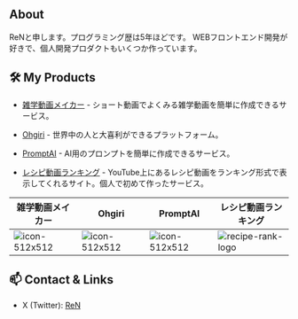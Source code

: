 ## About

ReNと申します。プログラミング歴は5年ほどです。
WEBフロントエンド開発が好きで、個人開発プロダクトもいくつか作っています。

## 🛠️ My Products

- [雑学動画メイカー](https://trivideomaker.com) - ショート動画でよくみる雑学動画を簡単に作成できるサービス。

- [Ohgiri](https://oogiriapp.com) - 世界中の人と大喜利ができるプラットフォーム。

- [PromptAI](https://prompt-generator-ai.com) - AI用のプロンプトを簡単に作成できるサービス。

- [レシピ動画ランキング](https://recipe-rank.com) - YouTube上にあるレシピ動画をランキング形式で表示してくれるサイト。個人で初めて作ったサービス。

|雑学動画メイカー|Ohgiri|PromptAI|レシピ動画ランキング|
|-|-|-|-|
|![icon-512x512](https://github.com/user-attachments/assets/22f4ff58-a701-4d2c-b93e-c3d0b92e3ddd)|![icon-512x512](https://github.com/user-attachments/assets/f494c6a1-a447-46da-a570-fffac9fc9db0)|![icon-512x512](https://github.com/user-attachments/assets/7e58e5f6-88c4-408c-b2e3-6857ec5a0530)|![recipe-rank-logo](https://github.com/user-attachments/assets/9a5353cd-475b-482b-9e46-bd84386a1f55)|


## 📫 Contact & Links
- X (Twitter): [ReN](https://x.com/ReN_12_30)
